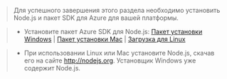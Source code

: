 > Для успешного завершения этого раздела необходимо установить Node.js и пакет SDK для Azure для вашей платформы.

> -   Установите пакет Azure SDK для Node.js: [Пакет установки Windows][Пакет установки Windows] | [Пакет установки Mac][Пакет установки Mac] | [Загрузка для Linux][Загрузка для Linux]

> -   При использовании Linux или Mac установите Node.js, скачав его на сайте <http://nodejs.org>. Установщик Windows уже содержит Node.js.

  [Пакет установки Windows]: http://go.microsoft.com/fwlink/?LinkId=254279
  [Пакет установки Mac]: http://go.microsoft.com/fwlink/?LinkId=253471
  [Загрузка для Linux]: http://go.microsoft.com/fwlink/?LinkId=253472
